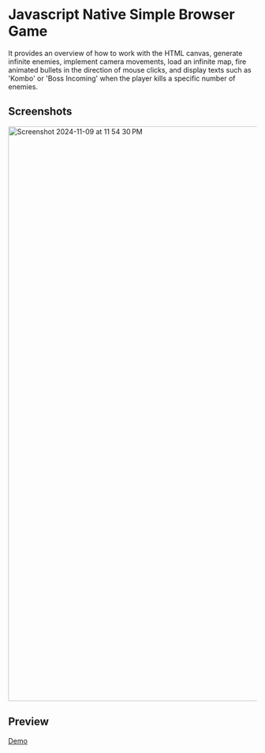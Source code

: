 
# Javascript Native Simple Browser Game

It provides an overview of how to work with the HTML canvas, generate infinite enemies, implement camera movements, load an infinite map, fire animated bullets in the direction of mouse clicks, and display texts such as 'Kombo' or 'Boss Incoming' when the player kills a specific number of enemies.

## Screenshots

<img width="1165" alt="Screenshot 2024-11-09 at 11 54 30 PM" src="https://github.com/user-attachments/assets/4d2c0aad-7a86-47ac-ba0f-d8ada328ff53">

## Preview
<a href="https://js-weapon-game.vercel.app" onclick="_blank">Demo</a>
